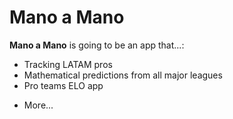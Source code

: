 # Mano a Mano

**Mano a Mano** is going to be an app that...:

* Tracking LATAM pros
* Mathematical predictions from all major leagues
* Pro teams ELO app
- More...
